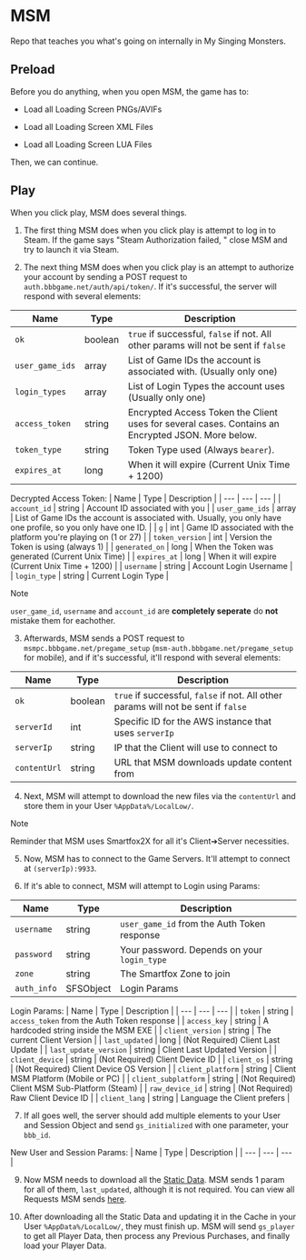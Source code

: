 # MSM
Repo that teaches you what's going on internally in My Singing Monsters.

Preload
-
Before you do anything, when you open MSM, the game has to:

* Load all Loading Screen PNGs/AVIFs

* Load all Loading Screen XML Files

* Load all Loading Screen LUA Files

Then, we can continue.

Play
-
When you click play, MSM does several things.

1. The first thing MSM does when you click play is attempt to log in to Steam. If the game says "Steam Authorization failed, " close MSM and try to launch it via Steam.

2. The next thing MSM does when you click play is an attempt to authorize your account by sending a POST request to `auth.bbbgame.net/auth/api/token/`. If it's successful, the server will respond with several elements:

| Name | Type | Description |
| --- | --- | --- |
| `ok` | boolean | `true` if successful, `false` if not. All other params will not be sent if `false` |
| `user_game_ids` | array | List of Game IDs the account is associated with. (Usually only one) |
| `login_types` | array | List of Login Types the account uses (Usually only one) |
| `access_token` | string | Encrypted Access Token the Client uses for several cases. Contains an Encrypted JSON. More below.
| `token_type` | string | Token Type used (Always `bearer`). |
| `expires_at` | long | When it will expire (Current Unix Time + 1200) |

Decrypted Access Token:
| Name | Type | Description |
| --- | --- | --- |
| `account_id` | string | Account ID associated with you |
| `user_game_ids` | array | List of Game IDs the account is associated with. Usually, you only have one profile, so you only have one ID. |
| `g` | int | Game ID associated with the platform you're playing on (1 or 27) |
| `token_version` | int | Version the Token is using (always 1) |
| `generated_on` | long | When the Token was generated (Current Unix Time) |
| `expires_at` | long | When it will expire (Current Unix Time + 1200) |
| `username` | string | Account Login Username |
| `login_type` | string | Current Login Type |

>[!NOTE]
>`user_game_id`, `username` and `account_id` are **completely seperate** do **not** mistake them for eachother. 

3. Afterwards, MSM sends a POST request to `msmpc.bbbgame.net/pregame_setup` (`msm-auth.bbbgame.net/pregame_setup` for mobile), and if it's successful, it'll respond with several elements:

| Name | Type | Description |
| --- | --- | --- |
| `ok` | boolean | `true` if successful, `false` if not. All other params will not be sent if `false` |
| `serverId` | int | Specific ID for the AWS instance that uses `serverIp` |
| `serverIp` | string | IP that the Client will use to connect to |
| `contentUrl` | string | URL that MSM downloads update content from |

4. Next, MSM will attempt to download the new files via the `contentUrl` and store them in your User `%AppData%/LocalLow/`.

>[!NOTE]
>Reminder that MSM uses Smartfox2X for all it's Client➔Server necessities.

5. Now, MSM has to connect to the Game Servers. It'll attempt to connect at `(serverIp):9933`.

6. If it's able to connect, MSM will attempt to Login using Params:

| Name | Type | Description |
| --- | --- | --- |
| `username` | string | `user_game_id` from the Auth Token response |
| `password` | string | Your password. Depends on your `login_type` |
| `zone` | string | The Smartfox Zone to join |
| `auth_info` | SFSObject | Login Params |

Login Params:
| Name | Type | Description |
| --- | --- | --- |
| `token` | string | `access_token` from the Auth Token response |
| `access_key` | string | A hardcoded string inside the MSM EXE |
| `client_version` | string | The current Client Version |
| `last_updated` | long | (Not Required) Client Last Update |
| `last_update_version` | string | Client Last Updated Version |
| `client_device` | string | (Not Required) Client Device ID |
| `client_os` | string | (Not Required) Client Device OS Version |
| `client_platform` | string | Client MSM Platform (Mobile or PC) |
| `client_subplatform` | string | (Not Required) Client MSM Sub-Platform (Steam) |
| `raw_device_id` | string | (Not Required) Raw Client Device ID |
| `client_lang` | string | Language the Client prefers |

7. If all goes well, the server should add multiple elements to your User and Session Object and send `gs_initialized` with one parameter, your `bbb_id`.

New User and Session Params:
| Name | Type | Description |
| --- | --- | --- |

9. Now MSM needs to download all the [Static Data](https://www.indeed.com/career-advice/career-development/static-data-vs-dynamic-data). MSM sends 1 param for all of them, `last_updated`, although it is not required. You can view all Requests MSM sends [here](https://github.com/riotschoolacc/MSM-Server-Tools/blob/main/requests.md).

10. After downloading all the Static Data and updating it in the Cache in your User `%AppData%/LocalLow/`, they must finish up. MSM will send `gs_player` to get all Player Data, then process any Previous Purchases, and finally load your Player Data.

